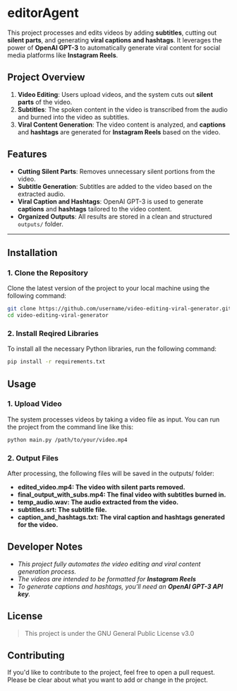 # editorAgent

This project processes and edits videos by adding **subtitles**, cutting out **silent parts**, and generating **viral captions and hashtags**. It leverages the power of **OpenAI GPT-3** to automatically generate viral content for social media platforms like **Instagram Reels**.

## Project Overview

1. **Video Editing**: Users upload videos, and the system cuts out **silent parts** of the video.
2. **Subtitles**: The spoken content in the video is transcribed from the audio and burned into the video as subtitles.
3. **Viral Content Generation**: The video content is analyzed, and **captions** and **hashtags** are generated for **Instagram Reels** based on the video.

## Features

- **Cutting Silent Parts**: Removes unnecessary silent portions from the video.
- **Subtitle Generation**: Subtitles are added to the video based on the extracted audio.
- **Viral Caption and Hashtags**: OpenAI GPT-3 is used to generate **captions** and **hashtags** tailored to the video content.
- **Organized Outputs**: All results are stored in a clean and structured `outputs/` folder.

---

## Installation

### 1. Clone the Repository
Clone the latest version of the project to your local machine using the following command:

```bash
git clone https://github.com/username/video-editing-viral-generator.git
cd video-editing-viral-generator
```

### 2. Install Reqired Libraries
To install all the necessary Python libraries, run the following command:

```bash
pip install -r requirements.txt
```

## Usage

### 1. Upload Video
The system processes videos by taking a video file as input. You can run the project from the command line like this:

```bash
python main.py /path/to/your/video.mp4
```
### 2. Output Files
After processing, the following files will be saved in the outputs/ folder:
- **edited_video.mp4: The video with silent parts removed.** 
- **final_output_with_subs.mp4: The final video with subtitles burned in.** 
- **temp_audio.wav: The audio extracted from the video.** 
- **subtitles.srt: The subtitle file.** 
- **caption_and_hashtags.txt: The viral caption and hashtags generated for the video.**

## Developer Notes
- *This project fully automates the video editing and viral content generation process.* 
- *The videos are intended to be formatted for **Instagram Reels*** 
- *To generate captions and hashtags, you'll need an **OpenAI GPT-3 API key**.* 

## License
> This project is under the GNU General Public License v3.0

## Contributing
If you'd like to contribute to the project, feel free to open a pull request. Please be clear about what you want to add or change in the project.
